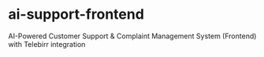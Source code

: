# ai-support-frontend
AI-Powered Customer Support &amp; Complaint Management System (Frontend) with Telebirr integration
